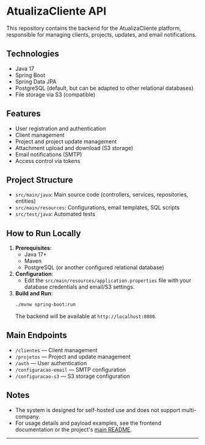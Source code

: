 # AtualizaCliente API

This repository contains the backend for the AtualizaCliente platform, responsible for managing clients, projects, updates, and email notifications.

## Technologies

- Java 17
- Spring Boot
- Spring Data JPA
- PostgreSQL (default, but can be adapted to other relational databases)
- File storage via S3 (compatible)

## Features

- User registration and authentication
- Client management
- Project and project update management
- Attachment upload and download (S3 storage)
- Email notifications (SMTP)
- Access control via tokens

## Project Structure

- `src/main/java`: Main source code (controllers, services, repositories, entities)
- `src/main/resources`: Configurations, email templates, SQL scripts
- `src/test/java`: Automated tests

## How to Run Locally

1. **Prerequisites**:
   - Java 17+
   - Maven
   - PostgreSQL (or another configured relational database)
2. **Configuration**:
   - Edit the `src/main/resources/application.properties` file with your database credentials and email/S3 settings.
3. **Build and Run**:
   ```sh
   ./mvnw spring-boot:run
   ```
   The backend will be available at `http://localhost:8080`.

## Main Endpoints

- `/clientes` — Client management
- `/projetos` — Project and update management
- `/auth` — User authentication
- `/configuracao-email` — SMTP configuration
- `/configuracao-s3` — S3 storage configuration

## Notes

- The system is designed for self-hosted use and does not support multi-company.
- For usage details and payload examples, see the frontend documentation or the project's [main README](../../README.md).

---
